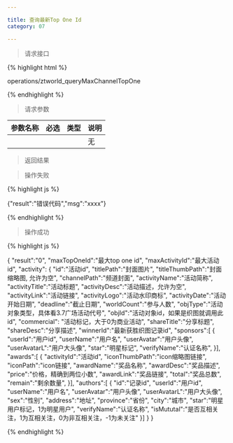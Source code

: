 ```yaml
---

title: 查询最新Top One Id
category: 07

---
```


> 请求接口

{% highlight html %}

operations/ztworld_queryMaxChannelTopOne

{% endhighlight %}

> 请求参数

|参数名称			|必选		|类型		|说明									
|-------------------|:---------:|:---------:|--------------------------------------------
|					|			|			|无


> 返回结果

> 操作失败

{% highlight js %}

{"result":"错误代码","msg":"xxxx"}

{% endhighlight %}

> 操作成功

{% highlight js %}

{
	"result":"0", 
	"maxTopOneId":"最大top one id",
	"maxActivityId":"最大活动id",
	"activity":
	{
		"id":"活动id",
		"titlePath":"封面图片",
		"titleThumbPath":"封面缩略图, 允许为空",
		"channelPath":"频道封面",
		"activityName":"活动简称",
		"activityTitle":"活动标题",
		"activityDesc":"活动描述，允许为空",
		"activityLink":"活动链接",
		"activityLogo":"活动水印商标",
		"activityDate":"活动开始日期",
		"deadline":"截止日期",
		"worldCount":"参与人数",
		"objType":"活动对象类型，具体看3.7广场活动代号",
		"objId":"活动对象id，如果是织图就调用此id",
		"commercial": "活动标记，大于0为商业活动",
		"shareTitle":"分享标题",
		"shareDesc":"分享描述",
		"winnerId":"最新获胜织图记录id",
		"sponsors":[
		{
			"userId":"用户id",
			"userName":"用户名",
			"userAvatar":"用户头像",
			"userAvatarL":"用户大头像",
			"star":"明星标记",
			"verifyName":"认证名称",
		}],
		"awards":[
		{
			"activityId":"活动id",
			"iconThumbPath":"icon缩略图链接",
			"iconPath":"icon链接",
			"awardName":"奖品名称",
			"awardDesc":"奖品描述",
			"price":"价格，精确到两位小数",
			"awardLink":"奖品链接",
			"total":"奖品总数",
			"remain":"剩余数量",
		}],
		"authors":[
		{
			"id":"记录id",
			"userId":"用户id",
			"userName":"用户名",
			"userAvatar":"用户头像",
			"userAvatarL":"用户大头像",
			"sex":"性别",
			"address":"地址",
			"province":"省份",
			"city":"城市",
			"star":"明星用户标记，1为明星用户",
			"verifyName":"认证名称",
			"isMututal":"是否互相关注，1为互相关注，0为非互相关注，-1为未关注"
		}]
	}
}

{% endhighlight %}
